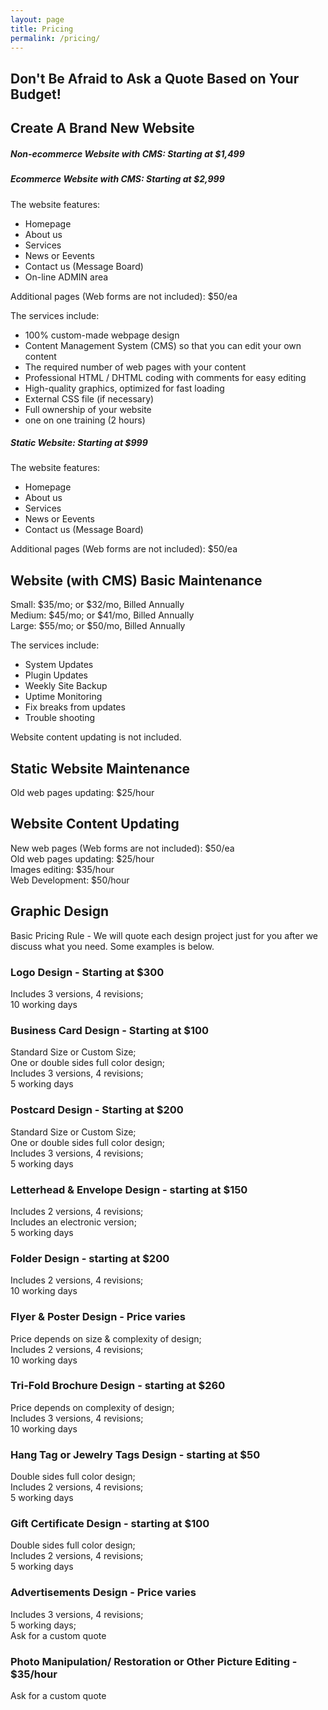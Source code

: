```yaml
---
layout: page
title: Pricing
permalink: /pricing/
---
```


<div class="gridlayoutthird">
    <h2>Don't Be Afraid to Ask a Quote Based on Your Budget!</h2>
</div>

<div class="gridlayoutsecond">
   <div class="container-fluid">
      <div class="row"> 
         <div class="col-md-6 col-lg-6" id="pagelayout12">
            <h2>Create A Brand New Website</h2>
            <h5>Non-ecommerce Website with CMS: Starting at $1,499</h5>
            <h5>Ecommerce Website with CMS: Starting at $2,999</h5>  
            <p>The website features:</p>
            <ul>
            <li>Homepage</li>
            <li>About us</li>
            <li>Services</li>
            <li>News or Eevents</li>
            <li>Contact us (Message Board)</li>
            <li>On-line ADMIN area</li>
            </ul>
            <p>Additional pages (Web forms are not included): $50/ea</p>
            <p>The services include:</p>
            <ul>
            <li>100% custom-made webpage design</li>
            <li>Content Management System (CMS) so that you can edit your own content</li>
            <li>The required number of web pages with your content</li>
            <li>Professional HTML / DHTML coding with comments for easy editing</li>
            <li>High-quality graphics, optimized for fast loading</li>
            <li>External CSS file (if necessary)</li>
            <li>Full ownership of your website</li>
            <li>one on one training (2 hours)</li>
            </ul>
            <h5>Static Website: Starting at $999</h5>
            <p>The website features:</p>
            <ul>
            <li>Homepage</li>
            <li>About us</li>
            <li>Services</li>
            <li>News or Eevents</li>
            <li>Contact us (Message Board)</li>
            </ul>
            <p>Additional pages (Web forms are not included): $50/ea</p>
        </div>
         <div class="col-md-6 col-lg-6" id="pagelayout11">
            <h2>Website (with CMS) Basic Maintenance</h2>
            <p>Small: $35/mo; or $32/mo, Billed Annually<br />
               Medium: $45/mo; or $41/mo, Billed Annually<br />
               Large: $55/mo; or $50/mo, Billed Annually</p>  
            <p>The services include:</p>
            <ul>
            <li>System Updates</li>
            <li>Plugin Updates</li>
            <li>Weekly Site Backup</li>
            <li>Uptime Monitoring</li>
            <li>Fix breaks from updates</li>
            <li>Trouble shooting</li>
            </ul>
            <p>Website content updating is not included.</p>
            <div class="row">
               <div class="col-md-12 col-lg-12" id="pagelayout12">
                  <h2>Static Website Maintenance</h2>
                  <p>Old web pages updating: $25/hour</p>
               </div>
            </div>
            <h2>Website Content Updating</h2>
            <p>New web pages (Web forms are not included): $50/ea<br />
               Old web pages updating: $25/hour<br />
               Images editing: $35/hour<br />
               Web Development: $50/hour</p>
         </div>       
      </div>
   </div>
</div>

<div class="gridlayoutthird">
    <h2>Graphic Design</h2>
    <p>Basic Pricing Rule - We will quote each design project just for you after we discuss what you need. Some examples is below.</p>
</div>

<div class="gridlayoutsecond">
   <div class="container-fluid">
      <div class="row"> 
         <div class="col-md-3 col-lg-3" id="pagelayout12">
            <h3>Logo Design - Starting at $300</h3>
            <p>Includes 3 versions, 4 revisions;<br /> 
               10 working days</p>
         </div>
         <div class="col-md-3 col-lg-3" id="pagelayout11">
            <h3>Business Card Design - Starting at $100</h3>
            <p>Standard Size or Custom Size;<br /> 
               One or double sides full color design;<br /> 
               Includes 3 versions, 4 revisions;<br /> 
               5 working days</p>
         </div>
         <div class="col-md-3 col-lg-3" id="pagelayout12">
            <h3>Postcard Design - Starting at $200</h3>
            <p>Standard Size or Custom Size;<br /> 
               One or double sides full color design;<br /> 
               Includes 3 versions, 4 revisions;<br /> 
               5 working days</p>
         </div>
         <div class="col-md-3 col-lg-3" id="pagelayout11">
            <h3>Letterhead & Envelope Design - starting at $150</h3>
            <p>Includes 2 versions, 4 revisions;<br /> 
               Includes an electronic version;<br /> 
               5 working days</p>
         </div>
      </div>
      <div class="row"> 
         <div class="col-md-3 col-lg-3" id="pagelayout11">
            <h3>Folder Design - starting at $200</h3>
            <p>Includes 2 versions, 4 revisions;<br /> 
               10 working days</p>
         </div>
         <div class="col-md-3 col-lg-3" id="pagelayout12">
            <h3>Flyer & Poster Design - Price varies</h3>
            <p>Price depends on size & complexity of design;<br /> 
               Includes 2 versions, 4 revisions;<br /> 
               10 working days</p>
         </div>
         <div class="col-md-3 col-lg-3" id="pagelayout11">
            <h3>Tri-Fold Brochure Design - starting at $260</h3>
            <p>Price depends on complexity of design;<br /> 
               Includes 3 versions, 4 revisions;<br /> 
               10 working days</p>
         </div>
         <div class="col-md-3 col-lg-3" id="pagelayout12">
            <h3>Hang Tag or Jewelry Tags Design - starting at $50</h3>
            <p>Double sides full color design;<br /> 
               Includes 2 versions, 4 revisions;<br /> 
               5 working days</p>
         </div>
      </div>
      <div class="row"> 
         <div class="col-md-3 col-lg-3" id="pagelayout12">
            <h3>Gift Certificate Design - starting at $100</h3>
            <p>Double sides full color design;<br /> 
               Includes 2 versions, 4 revisions;<br /> 
               5 working days</p>
         </div>
         <div class="col-md-3 col-lg-3" id="pagelayout11">
            <h3>Advertisements Design - Price varies</h3>
            <p>Includes 3 versions, 4 revisions;<br /> 
               5 working days;<br /> 
               Ask for a custom quote</p>
         </div>
         <div class="col-md-3 col-lg-3" id="pagelayout12">
            <h3>Photo Manipulation/ Restoration or Other Picture Editing - $35/hour</h3>
            <p>Ask for a custom quote</p>
         </div>       
      </div>
   </div>
</div>
